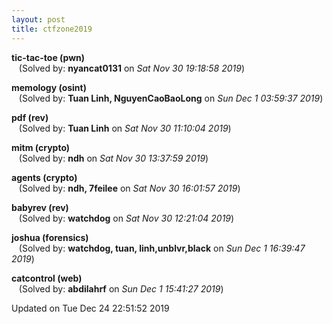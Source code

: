 ```yaml
---
layout: post
title: ctfzone2019
---
```


<!--break-->

**tic-tac-toe (pwn)**  
&nbsp;&nbsp;&nbsp;(Solved by: **nyancat0131** on _Sat Nov 30 19:18:58 2019_)  
  
**memology (osint)**  
&nbsp;&nbsp;&nbsp;(Solved by: **Tuan Linh, NguyenCaoBaoLong** on _Sun Dec  1 03:59:37 2019_)  
  
**pdf (rev)**  
&nbsp;&nbsp;&nbsp;(Solved by: **Tuan Linh** on _Sat Nov 30 11:10:04 2019_)  
  
**mitm (crypto)**  
&nbsp;&nbsp;&nbsp;(Solved by: **ndh** on _Sat Nov 30 13:37:59 2019_)  
  
**agents (crypto)**  
&nbsp;&nbsp;&nbsp;(Solved by: **ndh, 7feilee** on _Sat Nov 30 16:01:57 2019_)  
  
**babyrev (rev)**  
&nbsp;&nbsp;&nbsp;(Solved by: **watchdog** on _Sat Nov 30 12:21:04 2019_)  
  
**joshua (forensics)**  
&nbsp;&nbsp;&nbsp;(Solved by: **watchdog, tuan, linh,unblvr,black** on _Sun Dec  1 16:39:47 2019_)  
  
**catcontrol (web)**  
&nbsp;&nbsp;&nbsp;(Solved by: **abdilahrf** on _Sun Dec  1 15:41:27 2019_)  
  


Updated on Tue Dec 24 22:51:52 2019

